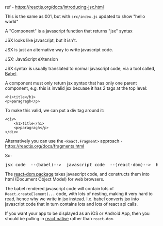 ref - https://reactjs.org/docs/introducing-jsx.html

This is the same as 001, but with `src/index.js` updated to show "hello world"



A "Component" is a javascript function that returns "jsx" syntax

JSX looks like javascript, but it isn't. 

JSX is just an alternative way to write javascript code. 

JSX: JavaScript eXtension

JSX syntax is usually translated to normal javascript code, via a tool called, [Babel](https://babeljs.io/). 

A component must only return jsx syntax that has only one parent component, e.g. this is invalid jsx becuase it has 2 tags at the top level:

```angular2html
<h1>title</h1>
<p>paragragh</p>
```

To make this valid, we can put a div tag around it:

```angular2html
<div>
    <h1>title</h1>
    <p>paragragh</p>
</div>
```

Alternatively you can use the `<React.Fragment>` approach - https://reactjs.org/docs/fragments.html


So:
<pre>
jsx code  --(babel)-->  javascript code  --(react-dom)-->  html code. 
</pre>

The [react-dom package](https://www.npmjs.com/package/react-dom) takes javascript code, and constructs them into html (Document Object Model) for web browsers.

The babel rendered javascript code will contain lots of `React.createElement(...` code, with lots of nesting, making it very hard to read, hence why we write in
jsx instead. I.e. babel converts jsx into javascript code that in turn contains lots and lots of react api calls. 

If you want your app to be displayed as an iOS or Android App, then you should be pulling in [react native](https://reactnative.dev/) rather than `react-dom`. 



